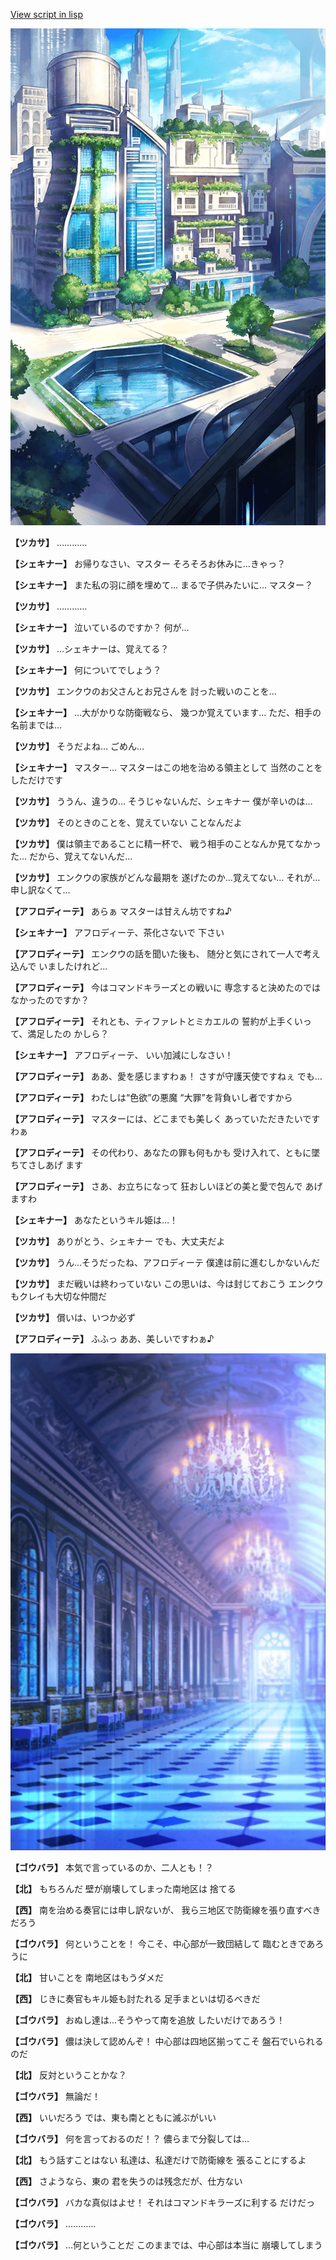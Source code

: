 [View script in lisp](../scripts/210101120.txt)

![in_city.png](../images/backgrounds/in_city.png)

**【ツカサ】**
…………

**【シェキナー】**
お帰りなさい、マスター
そろそろお休みに…きゃっ？

**【シェキナー】**
また私の羽に顔を埋めて…
まるで子供みたいに…
マスター？

**【ツカサ】**
…………

**【シェキナー】**
泣いているのですか？
何が…

**【ツカサ】**
…シェキナーは、覚えてる？

**【シェキナー】**
何についてでしょう？

**【ツカサ】**
エンクウのお父さんとお兄さんを
討った戦いのことを…

**【シェキナー】**
…大がかりな防衛戦なら、
幾つか覚えています…
ただ、相手の名前までは…

**【ツカサ】**
そうだよね…
ごめん…

**【シェキナー】**
マスター…
マスターはこの地を治める領主として
当然のことをしただけです

**【ツカサ】**
ううん、違うの…
そうじゃないんだ、シェキナー
僕が辛いのは…

**【ツカサ】**
そのときのことを、覚えていない
ことなんだよ

**【ツカサ】**
僕は領主であることに精一杯で、
戦う相手のことなんか見てなかった…
だから、覚えてないんだ…

**【ツカサ】**
エンクウの家族がどんな最期を
遂げたのか…覚えてない…
それが…申し訳なくて…

**【アフロディーテ】**
あらぁ
マスターは甘えん坊ですね♪

**【シェキナー】**
アフロディーテ、茶化さないで
下さい

**【アフロディーテ】**
エンクウの話を聞いた後も、
随分と気にされて一人で考え込んで
いましたけれど…

**【アフロディーテ】**
今はコマンドキラーズとの戦いに
専念すると決めたのでは
なかったのですか？

**【アフロディーテ】**
それとも、ティファレトとミカエルの
誓約が上手くいって、満足したの
かしら？

**【シェキナー】**
アフロディーテ、
いい加減にしなさい！

**【アフロディーテ】**
ああ、愛を感じますわぁ！
さすが守護天使ですねぇ
でも…

**【アフロディーテ】**
わたしは“色欲”の悪魔
“大罪”を背負いし者ですから

**【アフロディーテ】**
マスターには、どこまでも美しく
あっていただきたいですわぁ

**【アフロディーテ】**
その代わり、あなたの罪も何もかも
受け入れて、ともに墜ちてさしあげ
ます

**【アフロディーテ】**
さあ、お立ちになって
狂おしいほどの美と愛で包んで
あげますわ

**【シェキナー】**
あなたというキル姫は…！

**【ツカサ】**
ありがとう、シェキナー
でも、大丈夫だよ

**【ツカサ】**
うん…そうだったね、アフロディーテ
僕達は前に進むしかないんだ

**【ツカサ】**
まだ戦いは終わっていない
この思いは、今は封じておこう
エンクウもクレイも大切な仲間だ

**【ツカサ】**
償いは、いつか必ず

**【アフロディーテ】**
ふふっ
ああ、美しいですわぁ♪

![mamon_room.png](../images/backgrounds/mamon_room.png)

**【ゴウバラ】**
本気で言っているのか、二人とも！？

**【北】**
もちろんだ
壁が崩壊してしまった南地区は
捨てる

**【西】**
南を治める奏官には申し訳ないが、
我ら三地区で防衛線を張り直すべき
だろう

**【ゴウバラ】**
何ということを！
今こそ、中心部が一致団結して
臨むときであろうに

**【北】**
甘いことを
南地区はもうダメだ

**【西】**
じきに奏官もキル姫も討たれる
足手まといは切るべきだ

**【ゴウバラ】**
おぬし達は…そうやって南を追放
したいだけであろう！

**【ゴウバラ】**
儂は決して認めんぞ！
中心部は四地区揃ってこそ
盤石でいられるのだ

**【北】**
反対ということかな？

**【ゴウバラ】**
無論だ！

**【西】**
いいだろう
では、東も南とともに滅ぶがいい

**【ゴウバラ】**
何を言っておるのだ！？
儂らまで分裂しては…

**【北】**
もう話すことはない
私達は、私達だけで防衛線を
張ることにするよ

**【西】**
さようなら、東の
君を失うのは残念だが、仕方ない

**【ゴウバラ】**
バカな真似はよせ！
それはコマンドキラーズに利する
だけだっ

**【ゴウバラ】**
…………

**【ゴウバラ】**
…何ということだ
このままでは、中心部は本当に
崩壊してしまう